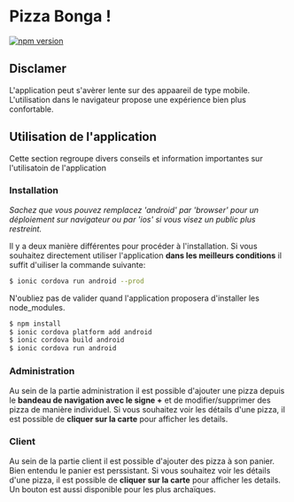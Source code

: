 # Pizza Bonga !

[![npm version](https://badge.fury.io/js/npm.svg)](https://badge.fury.io/js/npm)

## Disclamer

L'application peut s'avèrer lente sur des appaareil de type mobile. L'utilisation dans le navigateur propose une expérience bien plus confortable.

## Utilisation de l'application

Cette section regroupe divers conseils et information importantes sur l'utilisatoin de l'application

### Installation

*Sachez que vous pouvez remplacez 'android' par 'browser' pour un déploiement sur navigateur ou par 'ios' si vous visez un public plus restreint.*

Il y a deux manière différentes pour procéder à l'installation. Si vous souhaitez directement utiliser l'application **dans les meilleurs conditions** il suffit d'uiliser la commande suivante:

```bash
$ ionic cordova run android --prod
```

N'oubliez pas de valider quand l'application proposera d'installer les node_modules.

```bash
$ npm install
$ ionic cordova platform add android
$ ionic cordova build android
$ ionic cordova run android
```


### Administration

Au sein de la partie administration il est possible d'ajouter une pizza depuis le **bandeau de navigation avec le signe +** et de modifier/supprimer des pizza de manière individuel.
Si vous souhaitez voir les détails d'une pizza, il est possible de **cliquer sur la carte** pour afficher les details.

### Client

Au sein de la partie client il est possible d'ajouter des pizza à son panier. Bien entendu le panier est perssistant.
Si vous souhaitez voir les détails d'une pizza, il est possible de **cliquer sur la carte** pour afficher les details. Un bouton est aussi disponible pour les plus archaïques.
